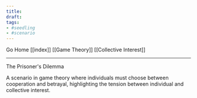 ```yaml
---
title:
draft:
tags:
- #seedling 
- #scenario
---
```


Go Home [[index]]
[[Game Theory]]
[[Collective Interest]]

---

The Prisoner's Dilemma

A scenario in game theory where individuals must choose between cooperation and betrayal, highlighting the tension between individual and collective interest.